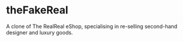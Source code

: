 # theFakeReal
A clone of The RealReal eShop, specialising in re-selling second-hand designer and luxury goods. 